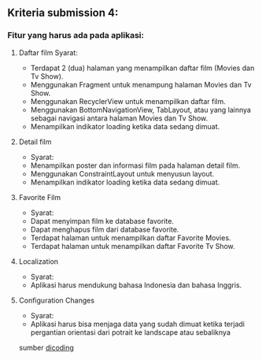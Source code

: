 ## Kriteria submission 4:

### Fitur yang harus ada pada aplikasi:

1. Daftar film
    Syarat:
    - Terdapat 2 (dua) halaman yang menampilkan daftar film (Movies dan Tv Show).
    - Menggunakan Fragment untuk menampung halaman Movies dan Tv Show.
    - Menggunakan RecyclerView untuk menampilkan daftar film.
    - Menggunakan BottomNavigationView, TabLayout, atau yang lainnya sebagai navigasi antara halaman Movies dan Tv Show.
    - Menampilkan indikator loading ketika data sedang dimuat.

2. Detail film
    - Syarat:
    - Menampilkan poster dan informasi film pada halaman detail film.
    - Menggunakan ConstraintLayout untuk menyusun layout.
    - Menampilkan indikator loading ketika data sedang dimuat.

3. Favorite Film
    - Syarat:
    - Dapat menyimpan film ke database favorite.
    - Dapat menghapus film dari database favorite.
    - Terdapat halaman untuk menampilkan daftar Favorite Movies.
    - Terdapat halaman untuk menampilkan daftar Favorite Tv Show.

4. Localization
    - Syarat:
    - Aplikasi harus mendukung bahasa Indonesia dan bahasa Inggris.

5. Configuration Changes
    - Syarat:
    - Aplikasi harus bisa menjaga data yang sudah dimuat ketika terjadi pergantian orientasi dari potrait ke landscape atau sebaliknya
    
    sumber [dicoding](https://www.dicoding.com/academies/14/tutorials/563?from=560)

